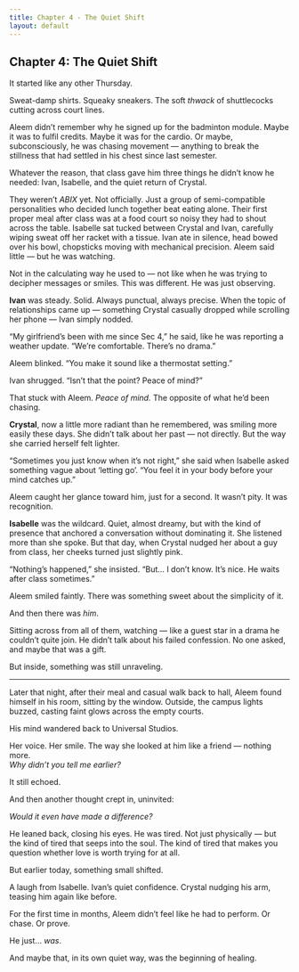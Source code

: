```yaml
---
title: Chapter 4 - The Quiet Shift
layout: default
---
```


## Chapter 4: The Quiet Shift

It started like any other Thursday.

Sweat-damp shirts. Squeaky sneakers. The soft *thwack* of shuttlecocks cutting across court lines.

Aleem didn’t remember why he signed up for the badminton module. Maybe it was to fulfil credits. Maybe it was for the cardio. Or maybe, subconsciously, he was chasing movement — anything to break the stillness that had settled in his chest since last semester.

Whatever the reason, that class gave him three things he didn’t know he needed: Ivan, Isabelle, and the quiet return of Crystal.

They weren’t *ABIX* yet. Not officially. Just a group of semi-compatible personalities who decided lunch together beat eating alone. Their first proper meal after class was at a food court so noisy they had to shout across the table. Isabelle sat tucked between Crystal and Ivan, carefully wiping sweat off her racket with a tissue. Ivan ate in silence, head bowed over his bowl, chopsticks moving with mechanical precision. Aleem said little — but he was watching.

Not in the calculating way he used to — not like when he was trying to decipher messages or smiles. This was different. He was just observing.

**Ivan** was steady. Solid. Always punctual, always precise. When the topic of relationships came up — something Crystal casually dropped while scrolling her phone — Ivan simply nodded.

“My girlfriend’s been with me since Sec 4,” he said, like he was reporting a weather update. “We’re comfortable. There’s no drama.”

Aleem blinked. “You make it sound like a thermostat setting.”

Ivan shrugged. “Isn’t that the point? Peace of mind?”

That stuck with Aleem. *Peace of mind.* The opposite of what he’d been chasing.

**Crystal**, now a little more radiant than he remembered, was smiling more easily these days. She didn’t talk about her past — not directly. But the way she carried herself felt lighter.

“Sometimes you just know when it’s not right,” she said when Isabelle asked something vague about ‘letting go’. “You feel it in your body before your mind catches up.”

Aleem caught her glance toward him, just for a second. It wasn’t pity. It was recognition.

**Isabelle** was the wildcard. Quiet, almost dreamy, but with the kind of presence that anchored a conversation without dominating it. She listened more than she spoke. But that day, when Crystal nudged her about a guy from class, her cheeks turned just slightly pink.

“Nothing’s happened,” she insisted. “But… I don’t know. It’s nice. He waits after class sometimes.”

Aleem smiled faintly. There was something sweet about the simplicity of it.

And then there was *him*.

Sitting across from all of them, watching — like a guest star in a drama he couldn’t quite join. He didn’t talk about his failed confession. No one asked, and maybe that was a gift.

But inside, something was still unraveling.

---

Later that night, after their meal and casual walk back to hall, Aleem found himself in his room, sitting by the window. Outside, the campus lights buzzed, casting faint glows across the empty courts.

His mind wandered back to Universal Studios.

Her voice. Her smile. The way she looked at him like a friend — nothing more.  
*Why didn’t you tell me earlier?*

It still echoed.

And then another thought crept in, uninvited:

*Would it even have made a difference?*

He leaned back, closing his eyes. He was tired. Not just physically — but the kind of tired that seeps into the soul. The kind of tired that makes you question whether love is worth trying for at all.

But earlier today, something small shifted.

A laugh from Isabelle. Ivan’s quiet confidence. Crystal nudging his arm, teasing him again like before.

For the first time in months, Aleem didn’t feel like he had to perform. Or chase. Or prove.

He just… *was*.

And maybe that, in its own quiet way, was the beginning of healing.